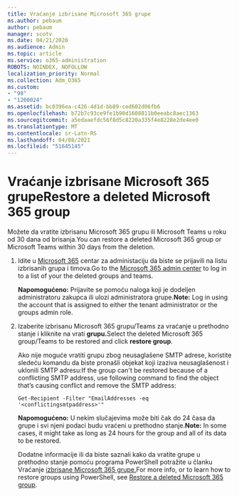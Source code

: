 ```yaml
---
title: Vraćanje izbrisane Microsoft 365 grupe
ms.author: pebaum
author: pebaum
manager: scotv
ms.date: 04/21/2020
ms.audience: Admin
ms.topic: article
ms.service: o365-administration
ROBOTS: NOINDEX, NOFOLLOW
localization_priority: Normal
ms.collection: Adm_O365
ms.custom:
- "98"
- "1200024"
ms.assetid: bc0396ea-c426-4d1d-bb89-ced602d06fb6
ms.openlocfilehash: b72b7c93ce9fe1b90d1608811b0eeabc8aec1363
ms.sourcegitcommit: a5edaaefdc56f8d5c8220a335f4e8228e2de4ee0
ms.translationtype: MT
ms.contentlocale: sr-Latn-RS
ms.lasthandoff: 04/08/2021
ms.locfileid: "51645145"
---
```

# <a name="restore-a-deleted-microsoft-365-group"></a><span data-ttu-id="66709-102">Vraćanje izbrisane Microsoft 365 grupe</span><span class="sxs-lookup"><span data-stu-id="66709-102">Restore a deleted Microsoft 365 group</span></span>

<span data-ttu-id="66709-103">Možete da vratite izbrisanu Microsoft 365 grupu ili Microsoft Teams u roku od 30 dana od brisanja.</span><span class="sxs-lookup"><span data-stu-id="66709-103">You can restore a deleted Microsoft 365 group or Microsoft Teams within 30 days from the deletion.</span></span>

1. <span data-ttu-id="66709-104">Idite u [Microsoft 365](https://aka.ms/RestoreDeletedGroup) centar za administaciju da biste se prijavili na listu izbrisanih grupa i timova.</span><span class="sxs-lookup"><span data-stu-id="66709-104">Go to the [Microsoft 365 admin center](https://aka.ms/RestoreDeletedGroup) to log in to a list of your the deleted groups and teams.</span></span>

    <span data-ttu-id="66709-105">**Napomogućeno:** Prijavite se pomoću naloga koji je dodeljen administratoru zakupca ili ulozi administratora grupe.</span><span class="sxs-lookup"><span data-stu-id="66709-105">**Note:** Log in using the account that is assigned to either the tenant administrator or the groups admin role.</span></span>

1. <span data-ttu-id="66709-106">Izaberite izbrisanu Microsoft 365 grupu/Teams za vraćanje u prethodno stanje i kliknite na vrati **grupu.**</span><span class="sxs-lookup"><span data-stu-id="66709-106">Select the deleted Microsoft 365 group/Teams to be restored and click **restore group**.</span></span>

    <span data-ttu-id="66709-107">Ako nije moguće vratiti grupu zbog neusaglašene SMTP adrese, koristite sledeću komandu da biste pronašli objekat koji izaziva neusaglašenost i uklonili SMTP adresu:</span><span class="sxs-lookup"><span data-stu-id="66709-107">If the group can't be restored because of a conflicting SMTP address, use following command to find the object that’s causing conflict and remove the SMTP address:</span></span>

    `Get-Recipient -Filter "EmailAddresses -eq '<conflictingsmtpaddress>'"`

    <span data-ttu-id="66709-108">**Napomogućeno:** U nekim slučajevima može biti čak do 24 časa da grupe i svi njeni podaci budu vraćeni u prethodno stanje.</span><span class="sxs-lookup"><span data-stu-id="66709-108">**Note:** In some cases, it might take as long as 24 hours for the group and all of its data to be restored.</span></span>

    <span data-ttu-id="66709-109">Dodatne informacije ili da biste saznali kako da vratite grupe u prethodno stanje pomoću programa PowerShell potražite u članku Vraćanje [izbrisane Microsoft 365 grupe.](https://go.microsoft.com/fwlink/?linkid=867802)</span><span class="sxs-lookup"><span data-stu-id="66709-109">For more info, or to learn how to restore groups using PowerShell, see [Restore a deleted Microsoft 365 group](https://go.microsoft.com/fwlink/?linkid=867802).</span></span>